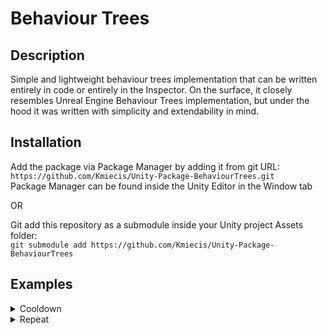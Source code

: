 # Behaviour Trees

## Description

Simple and lightweight behaviour trees implementation that can be written entirely in code or entirely in the Inspector.
On the surface, it closely resembles Unreal Engine Behaviour Trees implementation, but under the hood it was written with simplicity and extendability in mind.

## Installation

Add the package via Package Manager by adding it from git URL:  
`https://github.com/Kmiecis/Unity-Package-BehaviourTrees.git`  
Package Manager can be found inside the Unity Editor in the Window tab

OR

Git add this repository as a submodule inside your Unity project Assets folder:  
`git submodule add https://github.com/Kmiecis/Unity-Package-BehaviourTrees`

## Examples

<details>
<summary>Cooldown</summary>
<p>

#### Cooldown example.
A tree that changes _color field to a random of three options and three wait values between cooldowns.

```cs
public class CustomTask : BT_ITask
{
    private Action _action;

    public CustomTask(Action action)
    {
        _action = action;
    }

    public BT_EStatus Update()
    {
        _action();
        return BT_EStatus.Success;
    }

    public void Abort()
    {
        // no-op
    }
}

private Color _color;

public BT_INode CreateRoot()
{
    return new BT_RootNode().AddChildren(
        new BT_RandomNode().AddChildren(
            new CustomTask(delegate { _color = Color.Red; }),
            new BT_Wait(1.0f),
            new CustomTask(delegate { _color = Color.Green; }),
            new BT_Wait(1.0f),
            new CustomTask(delegate { _color = Color.Blue; }),
            new BT_Wait(1.0f)
        ).AddConditionals(
            new BT_Cooldown(1.0f)
        )
    );
}
```

</p>
</details>

<details>
<summary>Repeat</summary>
<p>

#### Repeats example.
A tree does in sequence:
1. Changes _color field to a random of three options each frame for 3 seconds.
2. Changes _color field sequentially between three values each second 2 times.

```cs
public interface IColorContext
{
    Color Color { set; }
}

public class ChangeColorTask : BT_ATask
{
    private IColorContext _context;
    private Color _color;

    public ChangeColorTask(IColorContext context, Color color)
    {
        _context = context;
        _color = color;
    }

    protected override BT_EStatus OnUpdate()
    {
        _context.Color = _color;
        return BT_EStatus.Success;
    }
}

private IColorContext _context;

private BT_ITask CreateRoot()
{
    return new BT_RootNode().AddChildren(
        new BT_SequenceNode().AddChildren(
            new BT_RandomNode().AddChildren(
                new ChangeColorTask(_context, Color.red),
                new ChangeColorTask(_context, Color.green),
                new ChangeColorTask(_context, Color.blue)
            ).AddDecorators(
                new BT_RepeatFor(3.0f)
            ),
            new BT_SequenceNode().AddChildren(
                new ChangeColorTask(_context, Color.red),
                new BT_Wait(1.0f),
                new ChangeColorTask(_context, Color.green),
                new BT_Wait(1.0f),
                new ChangeColorTask(_context, Color.blue),
                new BT_Wait(1.0f)
            ).AddDecorators(
                new BT_Repeat(2)
            )
        )
    );
}
```

</p>
</details>
